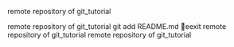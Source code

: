 


remote repository of git_tutorial




remote repository of git_tutorial
git add README.md
eexit
remote repository of git_tutorial
remote repository of git_tutorial
